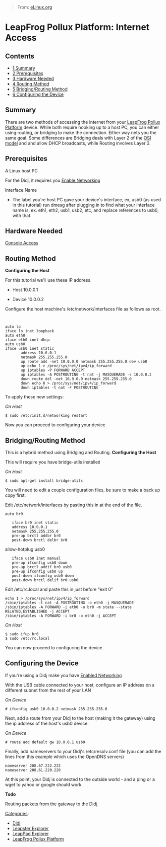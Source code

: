 > From: [eLinux.org](http://eLinux.org/LeapFrog_Pollux_Platform:_Internet_Access "http://eLinux.org/LeapFrog_Pollux_Platform:_Internet_Access")


# LeapFrog Pollux Platform: Internet Access



## Contents

-   [1 Summary](#summary)
-   [2 Prerequisites](#prerequisites)
-   [3 Hardware Needed](#hardware-needed)
-   [4 Routing Method](#routing-method)
-   [5 Bridging/Routing Method](#bridging-routing-method)
-   [6 Configuring the Device](#configuring-the-device)

## Summary

There are two methods of accessing the internet from your [LeapFrog
Pollux Platform](http://eLinux.org/LeapFrog_Pollux_Platform "LeapFrog Pollux Platform")
device. While both require hooking up to a host PC, you can either using
routing, or bridging to make the connection. Either way nets you the
same goal. Some differences are Bridging deals with Layer 2 of the [OSI
model](http://en.wikipedia.org/wiki/OSI_model%7C) and and allow DHCP
broadcasts, while Routing involves Layer 3.

## Prerequisites

A Linux host PC

For the Didj, it requires you [Enable
Networking](http://eLinux.org/Didj_Enable_Networking "Didj Enable Networking")

Interface Name

-   The label you're host PC gave your device's interface, ex, usb0 (as
    used in this tutorial) run dmesg after plugging in to find what your
    interface name is, ex. eth1, eth2, usb1, usb2, etc, and replace
    references to usb0, with that.

## Hardware Needed

[Console
Access](http://eLinux.org/LeapFrog_Pollux_Platform:_Console_Access "LeapFrog Pollux Platform: Console Access")

## Routing Method

**Configuring the Host**

For this tutorial we'll use these IP address.

-   Host 10.0.0.1

-   Device 10.0.0.2

Configure the host machine's /etc/network/interfaces file as follows as
root.

` `

    auto lo
    iface lo inet loopback
    auto eth0
    iface eth0 inet dhcp
    auto usb0
    iface usb0 inet static
           address 10.0.0.1
           netmask 255.255.255.0
           up route add -net 10.0.0.0 netmask 255.255.255.0 dev usb0
           up echo 1 > /proc/sys/net/ipv4/ip_forward
           up iptables -P FORWARD ACCEPT
           up iptables -A POSTROUTING -t nat -j MASQUERADE -s 10.0.0.2
           down route del -net 10.0.0.0 netmask 255.255.255.0
           down echo 0 > /proc/sys/net/ipv4/ip_forward
           down iptables -t nat -F POSTROUTING

To apply these new settings:

*On Host*

    $ sudo /etc/init.d/networking restart

Now you can proceed to configuring your device

## Bridging/Routing Method

This is a hybrid method using Bridging and Routing. **Configuring the
Host**

This will require you have bridge-utils installed

*On Host*

    $ sudo apt-get install bridge-utils

You will need to edit a couple configuration files, be sure to make a
back up copy first.

Edit /etc/network/interfaces by pasting this in at the end of the file.

` auto br0 `

       iface br0 inet static
       address 10.0.0.1
       netmask 255.255.255.0
       pre-up brctl addbr br0
       post-down brctl delbr br0

allow-hotplug usb0

       iface usb0 inet manual
       pre-up ifconfig usb0 down
       pre-up brctl addif br0 usb0
       pre-up ifconfig usb0 up
       post-down ifconfig usb0 down
       post-down brctl delif br0 usb0

Edit /etc/rc.local and paste this in just before "exit 0"

    echo 1 > /proc/sys/net/ipv4/ip_forward
    /sbin/iptables -t nat -A POSTROUTING -o eth0 -j MASQUERADE
    /sbin/iptables -A FORWARD -i eth0 -o br0 -m state --state RELATED,ESTABLISHED -j ACCEPT
    /sbin/iptables -A FORWARD -i br0 -o eth0 -j ACCEPT


 *On Host*

    $ sudo ifup br0
    $ sudo /etc/rc.local

You can now proceed to configuring the device.

## Configuring the Device

If you're using a Didj make you have [Enabled
Networking](http://eLinux.org/Didj_Enable_Networking "Didj Enable Networking")

With the USB cable connected to your host, configure an IP address on a
different subnet from the rest of your LAN

*On Device*

    # ifconfig usb0 10.0.0.2 netmask 255.255.255.0

Next, add a route from your Didj to the host (making it the gateway)
using the ip address of the host's usb0 device.

*On Device*

    # route add default gw 10.0.0.1 usb0

Finally, add nameservers to your Didj's /etc/resolv.conf file (you can
add the lines from this example which uses the OpenDNS servers)

    nameserver 208.67.222.222
    nameserver 208.61.220.220

At this point, your Didj is connected to the outside world - and a ping
or a wget to yahoo or google should work.


 **Todo**

Routing packets from the gateway to the Didj.


[Categories](http://eLinux.org/Special:Categories "Special:Categories"):

-   [Didj](http://eLinux.org/Category:Didj "Category:Didj")
-   [Leapster
    Explorer](http://eLinux.org/Category:Leapster_Explorer "Category:Leapster Explorer")
-   [LeapPad
    Explorer](http://eLinux.org/index.php?title=Category:LeapPad_Explorer&action=edit&redlink=1 "Category:LeapPad Explorer (page does not exist)")
-   [LeapFrog Pollux
    Platform](http://eLinux.org/index.php?title=Category:LeapFrog_Pollux_Platform&action=edit&redlink=1 "Category:LeapFrog Pollux Platform (page does not exist)")

